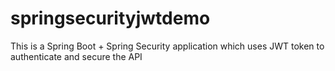 # springsecurityjwtdemo
 This is a Spring Boot + Spring Security application which uses JWT token to authenticate and secure the API
